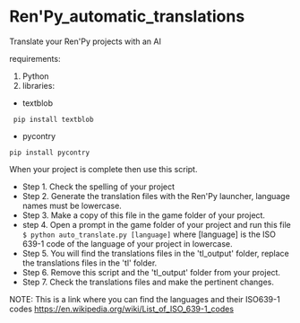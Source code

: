 # Ren'Py_automatic_translations
Translate your Ren'Py projects with an AI

requirements:
1. Python
2. libraries:
  - textblob
  
``` pip install textblob```
  
  - pycontry 
  
```pip install pycontry```

When your project is complete then use this script.
* Step 1. Check the spelling of your project
* Step 2. Generate the translation files with the Ren'Py launcher,
          language names must be lowercase.
* Step 3. Make a copy of this file in the game folder of your project.
* step 4. Open a prompt in the game folder of your project and run this file
               ```$ python auto_translate.py [language]```
          where [language] is the ISO 639-1 code of the language of your project in lowercase.
* Step 5. You will find the translations files in the 'tl_output' folder, 
          replace the translations files in the 'tl' folder.
* Step 6. Remove this script and the 'tl_output' folder from your project.
* Step 7. Check the translations files and make the pertinent changes.

NOTE: This is a link where you can find the languages and their ISO639-1 codes
https://en.wikipedia.org/wiki/List_of_ISO_639-1_codes
